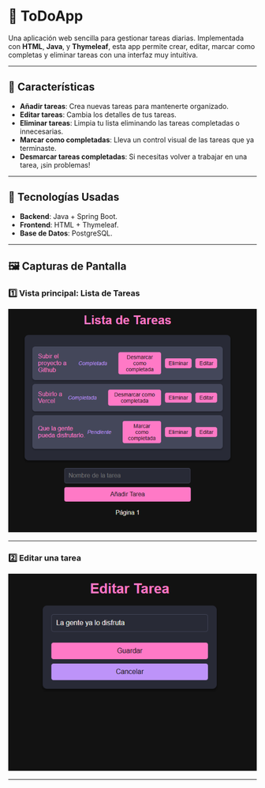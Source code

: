 # 📝 ToDoApp

Una aplicación web sencilla para gestionar tareas diarias. Implementada con **HTML**, **Java**, y **Thymeleaf**, esta app permite crear, editar, marcar como completas y eliminar tareas con una interfaz muy intuitiva.

---

## 🌟 Características

- **Añadir tareas**: Crea nuevas tareas para mantenerte organizado.
- **Editar tareas**: Cambia los detalles de tus tareas.
- **Eliminar tareas**: Limpia tu lista eliminando las tareas completadas o innecesarias.
- **Marcar como completadas**: Lleva un control visual de las tareas que ya terminaste.
- **Desmarcar tareas completadas**: Si necesitas volver a trabajar en una tarea, ¡sin problemas!

---

## 🚀 Tecnologías Usadas

- **Backend**: Java + Spring Boot.
- **Frontend**: HTML + Thymeleaf.
- **Base de Datos**: PostgreSQL.

---

## 🖼️ Capturas de Pantalla

### 1️⃣ Vista principal: Lista de Tareas

![Vista Principal](Prueba1.png)

---

### 2️⃣ Editar una tarea

![Editar Tarea](Prueba2.png)

---